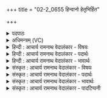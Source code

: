 +++
title = "02-2_0655 हिन्वानो हेतृभिर्हित"

+++
<details><summary>पदपाठः</summary>

हि꣣न्वानः꣢। हे꣣तृ꣡भिः꣢। हि꣣तः꣢। आ। वा꣡जम्꣢꣯। वा꣣जी꣢। अ꣣क्रमीत्। सी꣡द꣢꣯न्तः। व꣣नु꣡षः꣢। य꣣था। ६५५।
</details>

<details><summary>अधिमन्त्रम् (VC)</summary>

- पवमानः सोमः
- कश्यपो मारीचः
- गायत्री
- षड्जः
</details>

<details><summary>हिन्दी : आचार्य रामनाथ वेदालंकार - विषयः</summary>

अगले मन्त्र में यह कहा गया है कि हृदय में धारण किया हुआ परमात्मारूप सोम क्या करता है।
</details>

<details><summary>हिन्दी : आचार्य रामनाथ वेदालंकार - पदार्थः</summary>

पदार्थान्वयभाषाः -  (हेतृभिः) प्रेरक गुरुजनों के द्वारा (हितः) शिष्य के आत्मा में स्थापित किया हुआ, (हिन्वानः) तृप्ति प्रदान करता हुआ, (वाजी) बलवान् परमात्मा-रूप सोम (वाजम्) अन्तःकरण में चल रहे देवासुरसंग्राम पर (आ अक्रमीत्) चारों ओर से आक्रमण कर देता है, (यथा) जैसे (सीदन्तः) प्रयाण करते हुए (वनुषः) हिंसक योद्धा लोग[शत्रुओं पर आक्रमण करते हैं।]॥२॥ इस मन्त्र में उपमालङ्कार है ॥२॥
</details>

<details><summary>हिन्दी : आचार्य रामनाथ वेदालंकार - भावार्थः</summary>

भावार्थभाषाः -  हृदय में धारण किया हुआ परमेश्वर आन्तरिक देवासुरसंग्राम में अपने उपासक को सदा विजय दिलाता है ॥२॥
</details>

<details><summary>संस्कृत : आचार्य रामनाथ वेदालंकार - विषयः</summary>

अथ हृदि धारितः परमात्मसोमः किं करोतीत्याह।
</details>

<details><summary>संस्कृत : आचार्य रामनाथ वेदालंकार - पदार्थः</summary>

पदार्थान्वयभाषाः -  (हेतृभिः) प्रेरकैः गुरुभिः।[हि गतौ वृद्धौ च,तृच्।] (हितः) शिष्यस्य आत्मनि स्थापितः।[निष्ठायां दधातेर्हिः।] (हिन्वानः) प्रीणयन्।[हिवि प्रीणनार्थः,आत्मनेपदं छान्दसम्।] (वाजी) बलवान् परमात्मसोमः (वाजम्) अन्तःकरणे प्रवृत्तं देवासुरसंग्रामम्।[वाज इति बलनामसु संग्रामनामसु च पठितम्। निघं० २।९,२।७।] (आ अक्रमीत्) आक्रामति। कथम्? (यथा) येन प्रकारेण (सीदन्तः) प्रयान्तः।[षदलृ विशरणगत्यवसादनेषु।] (वनुषः२) हिंसकाः योद्धारः।[वनुष्यतिर्हन्तिकर्मा। निघं० ५।२।८।]शत्रून् आक्रामन्ति तद्वत् ॥२॥ अत्रोपमालङ्कारः ॥२॥
</details>

<details><summary>संस्कृत : आचार्य रामनाथ वेदालंकार - भावार्थः</summary>

भावार्थभाषाः -  हृदि धृतः परमेश्वरो मानसे देवासुरसंग्रामे स्वोपासकं सदा विजयिनं कुरुते ॥२॥
</details>

<details><summary>संस्कृत : आचार्य रामनाथ वेदालंकार - पादटिप्पनी</summary>

टिप्पणी:   १. ऋ० ९।६४।२९,‘हे॒तृभि॑र्य॒त’ इति भेदः। २. वनुषः हन्तारो भटाः,सीदन्तः युद्धं प्रविशन्तः आक्रामन्ति तद्वत्—इति सा०। वनुषाः मनुष्याः उच्यन्ते। यथा,उपविशन्तो मनुष्या आसनमाक्रामन्ति तद्वत् द्रोणकलशं सोमः—इति वि०।
</details>